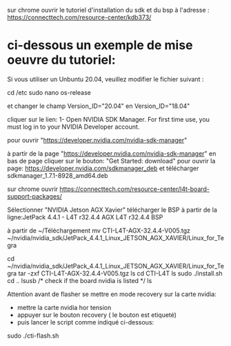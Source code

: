 
sur chrome ouvrir le tutoriel d'installation du sdk et du bsp à l'adresse : https://connecttech.com/resource-center/kdb373/

ci-dessous un exemple de mise oeuvre du tutoriel:
================================================

Si vous utiliser un Unbuntu 20.04, veuillez modifier le fichier suivant : 

cd /etc
sudo nano os-release

et changer le champ Version_ID="20.04" en Version_ID="18.04" 

cliquer sur le lien:
1- Open NVIDIA SDK Manager. For first time use, you must log in to your NVIDIA Developer account.

pour ouvrir "https://developer.nvidia.com/nvidia-sdk-manager"

à partir de la page "https://developer.nvidia.com/nvidia-sdk-manager"
en bas de page cliquer sur le bouton:
"Get Started: download"
pour ouvrir la page: https://developer.nvidia.com/sdkmanager_deb 
et télécharger sdkmanager_1.7.1-8928_amd64.deb



sur chrome ouvrir
https://connecttech.com/resource-center/l4t-board-support-packages/

Sélectionner "NVIDIA Jetson AGX Xavier"
télécharger le BSP à partir de la ligne:JetPack 4.4.1 - L4T r32.4.4	AGX L4T r32.4.4 BSP

à partir de ~/Téléchargement
mv CTI-L4T-AGX-32.4.4-V005.tgz ~/nvidia/nvidia_sdk/JetPack_4.4.1_Linux_JETSON_AGX_XAVIER/Linux_for_Tegra

cd  ~/nvidia/nvidia_sdk/JetPack_4.4.1_Linux_JETSON_AGX_XAVIER/Linux_for_Tegra
tar -zxf CTI-L4T-AGX-32.4.4-V005.tgz 
ls
cd CTI-L4T
ls
sudo ./install.sh
cd ..
lsusb /* check if the board nvidia is listed */
ls

Attention avant de flasher se mettre en mode recovery sur la carte nvidia:
- mettre la carte nvidia hor tension
- appuyer sur le bouton recovery ( le bouton est etiqueté)
- puis lancer le script comme indiqué ci-dessous:

sudo ./cti-flash.sh




